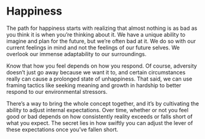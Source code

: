 # Happiness

The path for happiness starts with realizing that almost nothing is as bad as you think it is when you’re thinking about it. We have a unique ability to imagine and plan for the future, but we’re often bad at it. We do so with our current feelings in mind and not the feelings of our future selves. We overlook our immense adaptability to our surroundings.

Know that how you feel depends on how you respond. Of course, adversity doesn’t just go away because we want it to, and certain circumstances really can cause a prolonged state of unhappiness. That said, we can use framing tactics like seeking meaning and growth in hardship to better respond to our environmental stressors.

There’s a way to bring the whole concept together, and it’s by cultivating the ability to adjust internal expectations. Over time, whether or not you feel good or bad depends on how consistently reality exceeds or falls short of what you expect. The secret lies in how swiftly you can adjust the lever of these expectations once you’ve fallen short.
